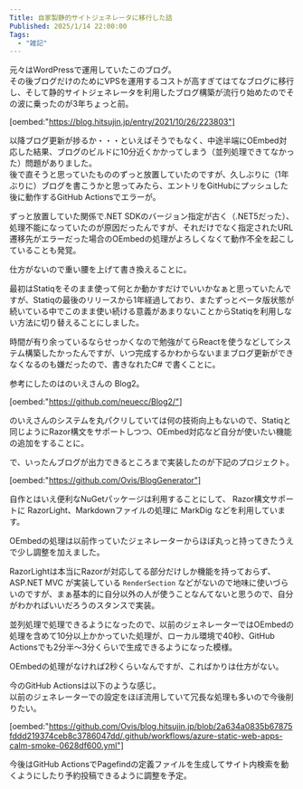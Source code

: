 ```yaml
---
Title: 自家製静的サイトジェネレータに移行した話
Published: 2025/1/14 22:00:00
Tags:
  - "雑記"
---
```


元々はWordPressで運用していたこのブログ。  
その後ブログだけのためにVPSを運用するコストが高すぎてはてなブログに移行し、そして静的サイトジェネレータを利用したブログ構築が流行り始めたのでその波に乗ったのが3年ちょっと前。  

[oembed:"https://blog.hitsujin.jp/entry/2021/10/26/223803"]

以降ブログ更新が捗るか・・・といえばそうでもなく、中途半端にOEmbed対応した結果、ブログのビルドに10分近くかかってしまう（並列処理できてなかった）問題がありました。  
後で直そうと思っていたもののずっと放置していたのですが、久しぶりに（1年ぶりに）ブログを書こうかと思ってみたら、エントリをGitHubにプッシュした後に動作するGitHub Actionsでエラーが。  


ずっと放置していた関係で.NET SDKのバージョン指定が古く（.NET5だった）、処理不能になっていたのが原因だったんですが、それだけでなく指定されたURL遷移先がエラーだった場合のOEmbedの処理がよろしくなくて動作不全を起こしていることも発覚。  

仕方がないので重い腰を上げて書き換えることに。  


<!-- more -->


最初はStatiqをそのまま使って何とか動かすだけでいいかなぁと思っていたんですが、Statiqの最後のリリースから1年経過しており、またずっとベータ版状態が続いている中でこのまま使い続ける意義があまりないことからStatiqを利用しない方法に切り替えることにしました。  

時間が有り余っているならせっかくなので勉強がてらReactを使うなどしてシステム構築したかったんですが、いつ完成するかわからないままブログ更新ができなくなるのも嫌だったので、書きなれたC# で書くことに。  

参考にしたのはのいえさんの Blog2。  

[oembed:"https://github.com/neuecc/Blog2/"]  

のいえさんのシステムを丸パクリしていては何の技術向上もないので、Statiqと同じようにRazor構文をサポートしつつ、OEmbed対応など自分が使いたい機能の追加をすることに。  

で、いったんブログが出力できるところまで実装したのが下記のプロジェクト。  

[oembed:"https://github.com/Ovis/BlogGenerator"]

自作とはいえ便利なNuGetパッケージは利用することにして、 Razor構文サポートに RazorLight、Markdownファイルの処理に MarkDig などを利用しています。  

OEmbedの処理は以前作っていたジェネレーターからほぼ丸っと持ってきたうえで少し調整を加えました。  

RazorLightは本当にRazorが対応してる部分だけしか機能を持っておらず、 ASP.NET MVC が実装している `RenderSection` などがないので地味に使いづらいのですが、まぁ基本的に自分以外の人が使うことなんてないと思うので、自分がわかればいいだろうのスタンスで実装。  

並列処理で処理できるようになったので、以前のジェネレーターではOEmbedの処理を含めて10分以上かかっていた処理が、ローカル環境で40秒、GitHub Actionsでも2分半～3分くらいで生成できるようになった模様。  

OEmbedの処理がなければ2秒くらいなんですが、こればかりは仕方がない。  

今のGitHub Actionsは以下のような感じ。  
以前のジェネレーターでの設定をほぼ流用していて冗長な処理も多いので今後削りたい。  

[oembed:"https://github.com/Ovis/blog.hitsujin.jp/blob/2a634a0835b67875fddd219374ceb8c3786047dd/.github/workflows/azure-static-web-apps-calm-smoke-0628df600.yml"]


今後はGitHub ActionsでPagefindの定義ファイルを生成してサイト内検索を動くようにしたり予約投稿できるように調整を予定。  
